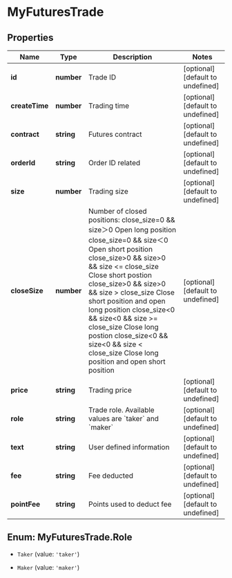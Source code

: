 # MyFuturesTrade

## Properties

Name | Type | Description | Notes
------------ | ------------- | ------------- | -------------
**id** | **number** | Trade ID | [optional] [default to undefined]
**createTime** | **number** | Trading time | [optional] [default to undefined]
**contract** | **string** | Futures contract | [optional] [default to undefined]
**orderId** | **string** | Order ID related | [optional] [default to undefined]
**size** | **number** | Trading size | [optional] [default to undefined]
**closeSize** | **number** | Number of closed positions:  close_size&#x3D;0 &amp;&amp; size＞0       Open long position close_size&#x3D;0 &amp;&amp; size＜0       Open short position close_size&gt;0 &amp;&amp; size&gt;0 &amp;&amp; size &lt;&#x3D; close_size Close short postion close_size&gt;0 &amp;&amp; size&gt;0 &amp;&amp; size &gt; close_size Close short position and open long position close_size&lt;0 &amp;&amp; size&lt;0 &amp;&amp; size &gt;&#x3D; close_size Close long postion close_size&lt;0 &amp;&amp; size&lt;0 &amp;&amp; size &lt; close_size Close long position and open short position | [optional] [default to undefined]
**price** | **string** | Trading price | [optional] [default to undefined]
**role** | **string** | Trade role. Available values are &#x60;taker&#x60; and &#x60;maker&#x60; | [optional] [default to undefined]
**text** | **string** | User defined information | [optional] [default to undefined]
**fee** | **string** | Fee deducted | [optional] [default to undefined]
**pointFee** | **string** | Points used to deduct fee | [optional] [default to undefined]

## Enum: MyFuturesTrade.Role

* `Taker` (value: `'taker'`)

* `Maker` (value: `'maker'`)


